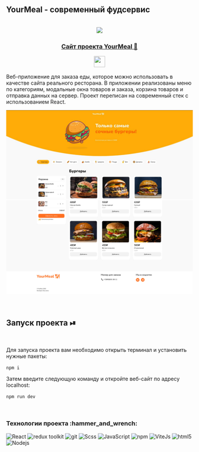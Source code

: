  ## YourMeal - современный фудсервис
   
  <br/>

  <div align="center">
     <img src="https://media.giphy.com/media/67uAbocRzvxfnHFT9f/giphy.gif"/>
     <h3><a href="your-meal-react-zeta.vercel.app/">Сайт проекта  YourMeal 🍔</a></h3>
     <img src="https://media.giphy.com/media/RJzm826vu7WbJvBtxX/giphy.gif" height=30 width=30/>
  </div>
  
Веб-приложение для заказа еды, которое можно использовать в качестве сайта реального ресторана. В приложении реализованы меню по категориям, модальные окна товаров и заказа, корзина товаров и отправка данных на сервер.
Проект переписан на современный стек с использованием React.
 



 <div align="center">
   <img src="https://github.com/Jones-Davy/YourMeal-DeliveryService/blob/main/img/screen.jpg" alt="Превью сайта"/>
   <img src="https://github.com/Jones-Davy/YourMeal-DeliveryService/blob/main/img/screen-2.jpg" alt="Превью сайта"/>  
</div>

<br/>
<br/>


  
  ## Запуск проекта ⏯

<br/>
<br/>
Для запуска проекта вам необходимо открыть терминал и установить нужные пакеты:

```javascript
npm i
```
Затем введите следующую команду и откройте веб-сайт по адресу localhost:

```javascript
npm run dev
```

<br/>

<h3>Технологии проекта :hammer_and_wrench:</h3> 
<p>
   <img alt="React" src="https://img.shields.io/badge/-React-45b8d8?style=flat-square&logo=react&logoColor=white" height=30 />
   <img alt="redux toolkit" src="https://img.shields.io/badge/-Redux_Toolkit-764ABC?style=flat-square&logo=redux&logoColor=white" height=30 />
   <img alt="git" src="https://img.shields.io/badge/-Git-F05032?style=flat-square&logo=git&logoColor=white" height=30/>
   <img alt="Scss" src="https://img.shields.io/badge/-Scss-CC6699?style=flat-square&logo=sass&logoColor=white" height=30/>
   <img alt="JavaScript" src="https://img.shields.io/badge/JavaScript-gray?logo=javascript" height=30/>
   <img alt="npm" src="https://img.shields.io/badge/-NPM-CB3837?style=flat-square&logo=npm&logoColor=white" height=30/>
   <img alt="ViteJs" src="https://img.shields.io/badge/-Vite-blueviolet?style=flat-square&logo=Vite&logoColor=yellow" height=30/>
   <img alt="html5" src="https://img.shields.io/badge/-HTML5-E34F26?style=flat-square&logo=html5&logoColor=white" height=30/>
   <img alt="Nodejs" src="https://img.shields.io/badge/-Nodejs-43853d?style=flat-square&logo=Node.js&logoColor=white" height=30/>
  
</p>
